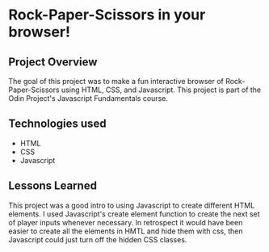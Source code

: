 # Rock-Paper-Scissors in your browser!

## Project Overview
The goal of this project was to make a fun interactive browser of Rock-Paper-Scissors using HTML, CSS, and Javascript. This project is part of the Odin Project's Javascript Fundamentals course.

## Technologies used
- HTML
- CSS
- Javascript

## Lessons Learned
This project was a good intro to using Javascript to create different HTML elements. I used Javascript's create element function to create the next set of player inputs whenever necessary. In retrospect it would have been easier to create all the elements in HMTL and hide them with css, then Javascript could just turn off the hidden CSS classes.
